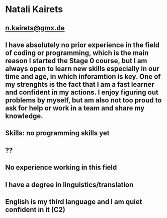 # Natali Kairets
## n.kairets@gmx.de
## I have absolutely no prior experience in the field of coding or programming, which is the main reason I started the Stage 0 course, but I am always open to learn new skills especially in our time and age, in which inforamtion is key. One of my strenghts is the fact that I am a fast learner and confident in my actions. I enjoy figuring out problems by myself, but am also not too proud to ask for help or work in a team and share my knowledge.
## Skills: no programming skills yet
## ??
## No experience working in this field
## I have a degree in linguistics/translation
## English is my third language and I am quiet confident in it (C2)